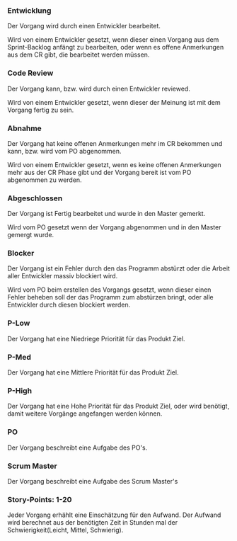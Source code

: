 ### Entwicklung

Der Vorgang wird durch einen Entwickler bearbeitet.

Wird von einem Entwickler gesetzt, wenn dieser einen Vorgang aus dem Sprint-Backlog anfängt zu bearbeiten, oder wenn es offene Anmerkungen aus dem CR gibt, die bearbeitet werden müssen.

### Code Review

Der Vorgang kann, bzw. wird durch einen Entwickler reviewed.

Wird von einem Entwickler gesetzt, wenn dieser der Meinung ist mit dem Vorgang fertig zu sein.

### Abnahme

Der Vorgang hat keine offenen Anmerkungen mehr im CR bekommen und kann, bzw. wird vom PO abgenommen.

Wird von einem Entwickler gesetzt, wenn es keine offenen Anmerkungen mehr aus der CR Phase gibt und der Vorgang bereit ist vom PO abgenommen zu werden.

### Abgeschlossen

Der Vorgang ist Fertig bearbeitet und wurde in den Master gemerkt.

Wird vom PO gesetzt wenn der Vorgang abgenommen und in den Master gemergt wurde.

### Blocker

Der Vorgang ist ein Fehler durch den das Programm abstürzt oder die Arbeit aller Entwickler massiv blockiert wird.

Wird vom PO beim erstellen des Vorgangs gesetzt, wenn dieser einen Fehler beheben soll der das Programm zum abstürzen bringt, oder alle Entwickler durch diesen blockiert werden.

### P-Low

Der Vorgang hat eine Niedriege Priorität für das Produkt Ziel.

### P-Med

Der Vorgang hat eine Mittlere Priorität für das Produkt Ziel.

### P-High

Der Vorgang hat eine Hohe Priorität für das Produkt Ziel, oder wird benötigt, damit weitere Vorgänge angefangen werden können.

### PO

Der Vorgang beschreibt eine Aufgabe des PO's.

### Scrum Master

Der Vorgang beschreibt eine Aufgabe des Scrum Master's

### Story-Points: 1-20

Jeder Vorgang erhählt eine Einschätzung für den Aufwand. Der Aufwand wird berechnet aus der benötigten Zeit in Stunden mal der Schwierigkeit(Leicht, Mittel, Schwierig).
